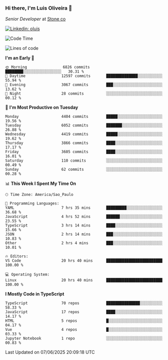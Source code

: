 ### Hi there, I'm Luis Oliveira 👋
*Senior Developer* at [Stone co](https://www.stone.com.br)  

[![Linkedin: oluis](https://img.shields.io/badge/-ooluis-blue?style=flat-square&logo=Linkedin&logoColor=white&link=https://www.linkedin.com/in/ooluis)](https://www.linkedin.com/in/ooluis/)

<!--START_SECTION:waka-->
![Code Time](http://img.shields.io/badge/Code%20Time-4%2C841%20hrs%2039%20mins-blue)

![Lines of code](https://img.shields.io/badge/From%20Hello%20World%20I%27ve%20Written-9.9%20million%20lines%20of%20code-blue)

**I'm an Early 🐤** 

```text
🌞 Morning                6826 commits        ████████░░░░░░░░░░░░░░░░░   30.31 % 
🌆 Daytime                12597 commits       ██████████████░░░░░░░░░░░   55.94 % 
🌃 Evening                3067 commits        ███░░░░░░░░░░░░░░░░░░░░░░   13.62 % 
🌙 Night                  28 commits          ░░░░░░░░░░░░░░░░░░░░░░░░░   00.12 % 
```
📅 **I'm Most Productive on Tuesday** 

```text
Monday                   4404 commits        █████░░░░░░░░░░░░░░░░░░░░   19.56 % 
Tuesday                  6052 commits        ███████░░░░░░░░░░░░░░░░░░   26.88 % 
Wednesday                4419 commits        █████░░░░░░░░░░░░░░░░░░░░   19.62 % 
Thursday                 3866 commits        ████░░░░░░░░░░░░░░░░░░░░░   17.17 % 
Friday                   3605 commits        ████░░░░░░░░░░░░░░░░░░░░░   16.01 % 
Saturday                 110 commits         ░░░░░░░░░░░░░░░░░░░░░░░░░   00.49 % 
Sunday                   62 commits          ░░░░░░░░░░░░░░░░░░░░░░░░░   00.28 % 
```


📊 **This Week I Spent My Time On** 

```text
🕑︎ Time Zone: America/Sao_Paulo

💬 Programming Languages: 
YAML                     7 hrs 35 mins       █████████░░░░░░░░░░░░░░░░   36.68 % 
JavaScript               4 hrs 52 mins       ██████░░░░░░░░░░░░░░░░░░░   23.55 % 
TypeScript               3 hrs 14 mins       ████░░░░░░░░░░░░░░░░░░░░░   15.66 % 
JSON                     2 hrs 14 mins       ███░░░░░░░░░░░░░░░░░░░░░░   10.83 % 
Other                    2 hrs 4 mins        ███░░░░░░░░░░░░░░░░░░░░░░   10.01 % 

🔥 Editors: 
VS Code                  20 hrs 40 mins      █████████████████████████   100.00 % 

💻 Operating System: 
Linux                    20 hrs 40 mins      █████████████████████████   100.00 % 
```

**I Mostly Code in TypeScript** 

```text
TypeScript               70 repos            ███████████████░░░░░░░░░░   58.33 % 
JavaScript               17 repos            ████░░░░░░░░░░░░░░░░░░░░░   14.17 % 
HTML                     5 repos             █░░░░░░░░░░░░░░░░░░░░░░░░   04.17 % 
Vue                      4 repos             █░░░░░░░░░░░░░░░░░░░░░░░░   03.33 % 
Jupyter Notebook         1 repo              ░░░░░░░░░░░░░░░░░░░░░░░░░   00.83 % 
```




 Last Updated on 07/06/2025 20:09:18 UTC
<!--END_SECTION:waka-->

